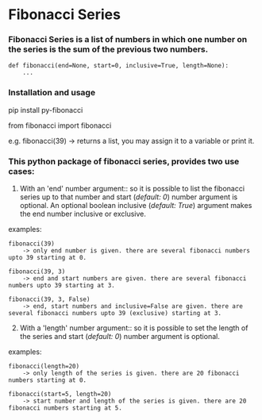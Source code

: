 # Fibonacci Series

### Fibonacci Series is a list of numbers in which one number on the series is the sum of the previous two numbers.

    def fibonacci(end=None, start=0, inclusive=True, length=None):
        ...

### Installation and usage
pip install py-fibonacci

from fibonacci import fibonacci

e.g. fibonacci(39) -> returns a list, you may assign it to a variable or print it.

### This python package of fibonacci series, provides two use cases:

1. With an 'end' number argument:: so it is possible to list the fibonacci series up to that number and start (*default: 0*) number argument is optional. An optional boolean inclusive (*default: True*) argument makes the end number inclusive or exclusive.
    
examples: 

    fibonacci(39) 
        -> only end number is given. there are several fibonacci numbers upto 39 starting at 0.

    fibonacci(39, 3) 
        -> end and start numbers are given. there are several fibonacci numbers upto 39 starting at 3.

    fibonacci(39, 3, False) 
        -> end, start numbers and inclusive=False are given. there are several fibonacci numbers upto 39 (exclusive) starting at 3.


2. With a 'length' number argument:: so it is possible to set the length of the series and start (*default: 0*) number argument is optional. 

examples: 

    fibonacci(length=20) 
        -> only length of the series is given. there are 20 fibonacci numbers starting at 0.

    fibonacci(start=5, length=20) 
        -> start number and length of the series is given. there are 20 fibonacci numbers starting at 5.